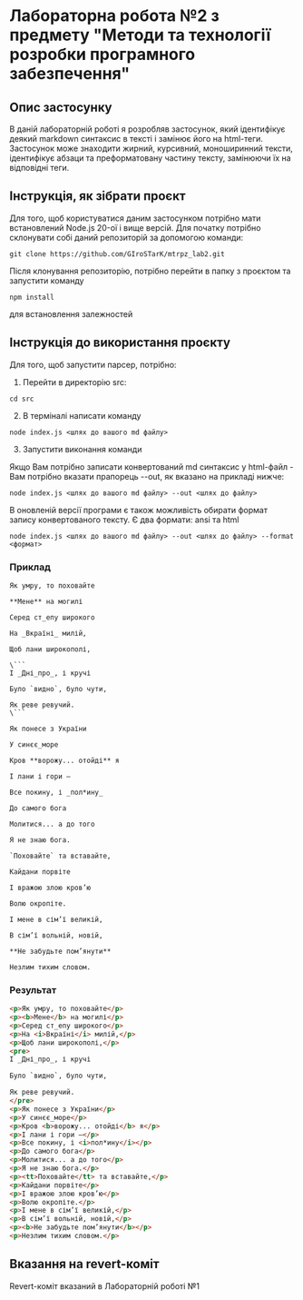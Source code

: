 # Лабораторна робота №2 з предмету "Методи та технології розробки програмного забезпечення"

## Опис застосунку
В даній лабораторній роботі я розробляв застосунок, який ідентифікує деякий markdown синтаксис в тексті і замінює його на html-теги. Застосунок може знаходити жирний, курсивний, моноширинний тексти, ідентифікує абзаци та преформатовану частину тексту, замінюючи їх на відповідні теги.

## Інструкція, як зібрати проєкт
Для того, щоб користуватися даним застосунком потрібно мати встановлений Node.js 20-ої і вище версій. Для початку потрібно склонувати собі даний репозиторій за допомогою команди:
```
git clone https://github.com/GIroSTarK/mtrpz_lab2.git
```

Після клонування репозиторію, потрібно перейти в папку з проєктом та запустити команду
```
npm install
```
для встановлення залежностей

## Інструкція до використання проєкту
Для того, щоб запустити парсер, потрібно:

1. Перейти в директорію src:
```
cd src
```
2. В терміналі написати команду 
```
node index.js <шлях до вашого md файлу>
```
3. Запустити виконання команди

Якщо Вам потрібно записати конвертований md синтаксис у html-файл - Вам потрібно вказати прапорець --out, як вказано на прикладі нижче:

```
node index.js <шлях до вашого md файлу> --out <шлях до файлу>
```

В оновленій версії програми є також можливість обирати формат запису конвертованого тексту. Є два формати:
ansi та html

```
node index.js <шлях до вашого md файлу> --out <шлях до файлу> --format <формат>
```

### Приклад
```
Як умру, то поховайте

**Мене** на могилі

Серед ст_епу широкого

На _Вкраїні_ милій,

Щоб лани широкополі,

\```
І _Дні_про_, і кручі

Було `видно`, було чути,

Як реве ревучий.
\```

Як понесе з України

У синєє_море

Кров **ворожу... отойді** я

І лани і гори —

Все покину, і _пол*ину_

До самого бога

Молитися... а до того

Я не знаю бога.

`Поховайте` та вставайте,

Кайдани порвіте

І вражою злою кров’ю

Волю окропіте.

І мене в сім’ї великій,

В сім’ї вольній, новій,

**Не забудьте пом’янути**

Незлим тихим словом.
```

### Результат
```html
<p>Як умру, то поховайте</p>
<p><b>Мене</b> на могилі</p>
<p>Серед ст_епу широкого</p>
<p>На <i>Вкраїні</i> милій,</p>
<p>Щоб лани широкополі,</p>
<pre>
І _Дні_про_, і кручі

Було `видно`, було чути,

Як реве ревучий.
</pre>
<p>Як понесе з України</p>
<p>У синєє_море</p>
<p>Кров <b>ворожу... отойді</b> я</p>
<p>І лани і гори —</p>
<p>Все покину, і <i>пол*ину</i></p>
<p>До самого бога</p>
<p>Молитися... а до того</p>
<p>Я не знаю бога.</p>
<p><tt>Поховайте</tt> та вставайте,</p>
<p>Кайдани порвіте</p>
<p>І вражою злою кров’ю</p>
<p>Волю окропіте.</p>
<p>І мене в сім’ї великій,</p>
<p>В сім’ї вольній, новій,</p>
<p><b>Не забудьте пом’янути</b></p>
<p>Незлим тихим словом.</p>
```

## Вказання на revert-коміт
Revert-коміт вказаний в Лабораторній роботі №1
